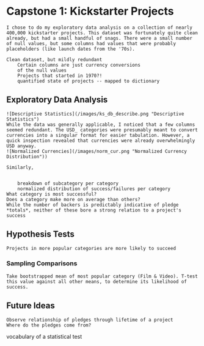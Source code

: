 # Capstone 1: Kickstarter Projects
    I chose to do my exploratory data analysis on a collection of nearly 400,000 kickstarter projects. This dataset was fortunately quite clean already, but had a small handful of snags. There were a small number of null values, but some columns had values that were probably placeholders (like launch dates from the '70s). 

    Clean dataset, but mildly redundant
        Certain columns are just currency conversions
        of the null values
        Projects that started in 1970?!
        quantified state of projects -- mapped to dictionary
    
## Exploratory Data Analysis
    ![Descriptive Statistics](/images/ks_db_describe.png "Descriptive Statistics")
    While the data was generally applicable, I noticed that a few columns seemed redundant. The USD_ categories were presumably meant to convert currencies into a singular format for easier tabulation. However, a quick inspection revealed that currencies were already overwhelmingly USD anyway. 
    ![Normalized Currencies](/images/norm_cur.png "Normalized Currency Distribution"))
    
    Similarly, 


        breakdown of subcategory per category
        normalized distribution of success/failures per category
    What category is most successful?
    Does a category make more on average than others?
    While the number of backers is predictably indicative of pledge *totals*, neither of these bore a strong relation to a project's success
        
## Hypothesis Tests
    Projects in more popular categories are more likely to succeed

### Sampling Comparisons
    Take bootstrapped mean of most popular category (Film & Video). T-test this value against all other means, to determine its likelihood of success.

## Future Ideas
    Observe relationship of pledges through lifetime of a project
    Where do the pledges come from? 

vocabulary of a statistical test